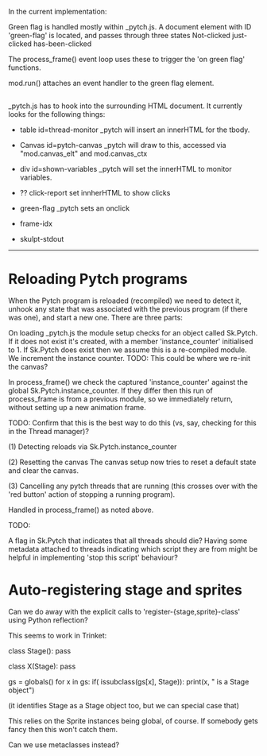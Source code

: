 In the current implementation:

Green flag is handled mostly within _pytch.js. 
A document element with ID 'green-flag' is located, and passes through three states
  Not-clicked
  just-clicked
  has-been-clicked

The process_frame() event loop uses these to trigger the 'on green flag' functions.

mod.run() attaches an event handler to the green flag element.

##

_pytch.js has to hook into the surrounding HTML document. It currently
looks for the following things:

* table id=thread-monitor
   _pytch will insert an innerHTML for the tbody.
   
* Canvas id=pytch-canvas
  _pytch will draw to this, accessed via "mod.canvas_elt" and mod.canvas_ctx
  
  
* div id=shown-variables
  _pytch will set the innerHTML to monitor variables.
  
* ?? click-report
  set innherHTML to show clicks
  
* green-flag
  _pytch sets an onclick
  
* frame-idx

* skulpt-stdout


--- 

# Reloading Pytch programs

When the Pytch program is reloaded (recompiled) we need to detect it,
unhook any state that was associated with the previous program (if
there was one), and start a new one. There are three parts:

 On loading _pytch.js the module setup checks for an object called
  Sk.Pytch. If it does not exist it's created, with a member
  'instance_counter' initialised to 1.
  If Sk.Pytch does exist then we assume this is a re-compiled
  module. We increment the instance counter.
   TODO: This could be where we re-init the canvas?
  
  In process_frame() we check the captured 'instance_counter' against
  the global Sk.Pytch.instance_counter. If they differ then this run
  of process_frame is from a previous module, so we immediately
  return, without setting up a new animation frame.
  
   TODO: Confirm that this is the best way to do this (vs, say,
   checking for this in the Thread manager)?


(1) Detecting reloads
 via Sk.Pytch.instance_counter
 
(2) Resetting the canvas
The canvas setup now tries to reset a default state and clear the canvas.

(3) Cancelling any pytch threads that are running (this crosses over
with the 'red button' action of stopping a running program).

 Handled in process_frame() as noted above.
 
 TODO:
 
 A flag in Sk.Pytch that indicates that all threads should die? 
 Having some metadata attached to threads indicating which script they
 are from might be helpful in implementing 'stop this script' behaviour?
 
# Auto-registering stage and sprites

Can we do away with the explicit calls to
'register-{stage,sprite}-class' using Python reflection?

This seems to work in Trinket:

class Stage():
    pass
  
class X(Stage):
    pass
  

gs = globals()
for x in gs:
  if( issubclass(gs[x], Stage)):
    print(x, " is a Stage object")

(it identifies Stage as a Stage object too, but we can special case that)

This relies on the Sprite instances being global, of course. If
somebody gets fancy then this won't catch them.

Can we use metaclasses instead?
